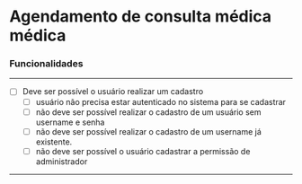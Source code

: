 # Agendamento de consulta médica **médica**

### **Funcionalidades**

---

- [ ] Deve ser possível o usuário realizar um cadastro
    - [ ] usuário não precisa estar autenticado no sistema para se cadastrar  
    - [ ] não deve ser possível realizar o cadastro de um usuário sem username e senha
    - [ ] não deve ser possível realizar o cadastro de um username já existente.
    - [ ] não deve ser possível o usuário cadastrar a permissão de administrador
    
---

